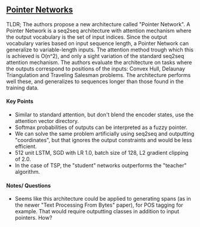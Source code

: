 ## [Pointer Networks](http://arxiv.org/abs/1506.03134)

TLDR; The authors propose a new architecture called "Pointer Network". A Pointer Network is a seq2seq architecture with attention mechanism where the output vocabulary is the set of input indices. Since the output vocabulary varies based on input sequence length, a Pointer Network can generalize to variable-length inputs. The attention method trough which this is achieved is O(n^2), and only a sight variation of the standard seq2seq attention mechanism. The authors evaluate the architecture on tasks where the outputs correspond to positions of the inputs: Convex Hull, Delaunay Triangulation and Traveling Salesman problems. The architecture performs well these, and generalizes to sequences longer than those found in the training data.


#### Key Points

- Similar to standard attention, but don't blend the encoder states, use the attention vector directory.
- Softmax probabilities of outputs can be interpreted as a fuzzy pointer.
- We can solve the same problem artificially using seq2seq and outputting "coordinates", but that ignores the output constraints and would be less efficient.
- 512 unit LSTM, SGD with LR 1.0, batch size of 128, L2 gradient clipping of 2.0.
- In the case of TSP, the "student" networks outperforms the "teacher" algorithm.


#### Notes/  Questions

- Seems like this architecture could be applied to generating spans (as in the newer "Text Processing From Bytes" paper), for POS tagging for example. That would require outputting classes in addition to input pointers. How?
